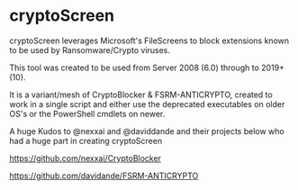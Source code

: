 # cryptoScreen

cryptoScreen leverages Microsoft's FileScreens to block extensions known to be used by Ransomware/Crypto viruses.

This tool was created to be used from Server 2008 (6.0) through to 2019+ (10).

It is a variant/mesh of CryptoBlocker & FSRM-ANTICRYPTO, created to work in a single script and either use the deprecated executables on older OS's or the PowerShell cmdlets on newer.

A huge Kudos to @nexxai and @daviddande and their projects below who had a huge part in creating cryptoScreen

https://github.com/nexxai/CryptoBlocker

https://github.com/davidande/FSRM-ANTICRYPTO
